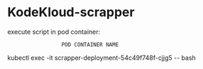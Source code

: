 # KodeKloud-scrapper


execute script in pod container:

                     POD CONTAINER NAME
kubectl exec -it scrapper-deployment-54c49f748f-cjjg5 -- bash
